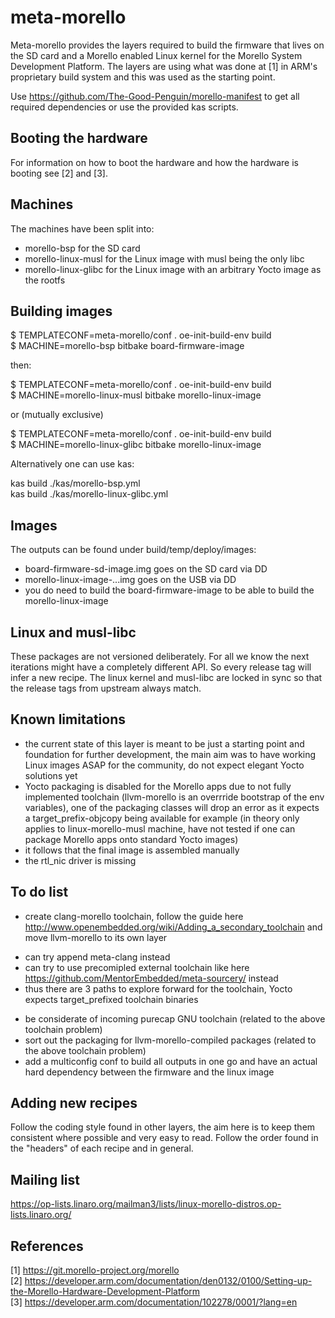 meta-morello
==============

Meta-morello provides the layers required to build the firmware that lives on the SD card and a Morello enabled
Linux kernel for the Morello System Development Platform. The layers are using what was done at [1]
in ARM's proprietary build system and this was used as the starting point.

Use https://github.com/The-Good-Penguin/morello-manifest to get all required dependencies or use the provided kas scripts.

Booting the hardware
--------------------

For information on how to boot the hardware and how the hardware is booting see [2] and [3].

Machines
--------

The machines have been split into:  
- morello-bsp for the SD card  
- morello-linux-musl for the Linux image with musl being the only libc
- morello-linux-glibc for the Linux image with an arbitrary Yocto image as the rootfs

Building images
--------------------

$ TEMPLATECONF=meta-morello/conf . oe-init-build-env build  
$ MACHINE=morello-bsp bitbake board-firmware-image  

then:

$ TEMPLATECONF=meta-morello/conf . oe-init-build-env build  
$ MACHINE=morello-linux-musl bitbake morello-linux-image  

or (mutually exclusive)

$ TEMPLATECONF=meta-morello/conf . oe-init-build-env build  
$ MACHINE=morello-linux-glibc bitbake morello-linux-image  

Alternatively one can use kas:

kas build ./kas/morello-bsp.yml  
kas build ./kas/morello-linux-glibc.yml  

Images
------

The outputs can be found under build/temp/deploy/images:  
- board-firmware-sd-image.img goes on the SD card  via DD  
- morello-linux-image-...img goes on the USB via DD  
- you do need to build the board-firmware-image to be able to build the morello-linux-image

Linux and musl-libc
-------------------

These packages are not versioned deliberately. For all we know the next iterations might have
a completely different API. So every release tag will infer a new recipe. The linux kernel and musl-libc are locked in
sync so that the release tags from upstream always match.

Known limitations
-----------------

- the current state of this layer is meant to be just a starting point and foundation for further development, the main aim was to have working Linux images ASAP for the community, do not expect elegant Yocto solutions yet
- Yocto packaging is disabled for the Morello apps due to not fully implemented toolchain (llvm-morello is an overrride bootstrap of the env variables), one of the packaging classes will drop an error as it expects a target_prefix-objcopy being available for example (in theory only applies to linux-morello-musl machine, have not tested if one can package Morello apps onto standard Yocto images)
- it follows that the final image is assembled manually
- the rtl_nic driver is missing

To do list
----------

- create clang-morello toolchain, follow the guide here http://www.openembedded.org/wiki/Adding_a_secondary_toolchain and move llvm-morello to its own layer
* can try append meta-clang instead
* can try to use precomipled external toolchain like here https://github.com/MentorEmbedded/meta-sourcery/ instead
* thus there are 3 paths to explore forward for the toolchain, Yocto expects target_prefixed toolchain binaries
- be considerate of incoming purecap GNU toolchain (related to the above toolchain problem)
- sort out the packaging for llvm-morello-compiled packages (related to the above toolchain problem)
- add a multiconfig conf to build all outputs in one go and have an actual hard dependency between the firmware and the linux image

Adding new recipes
------------------

Follow the coding style found in other layers, the aim here is to keep them consistent where possible
and very easy to read. Follow the order found in the "headers" of each recipe and in general.

Mailing list
------------

https://op-lists.linaro.org/mailman3/lists/linux-morello-distros.op-lists.linaro.org/

References
----------

[1] https://git.morello-project.org/morello \
[2] https://developer.arm.com/documentation/den0132/0100/Setting-up-the-Morello-Hardware-Development-Platform \
[3] https://developer.arm.com/documentation/102278/0001/?lang=en
